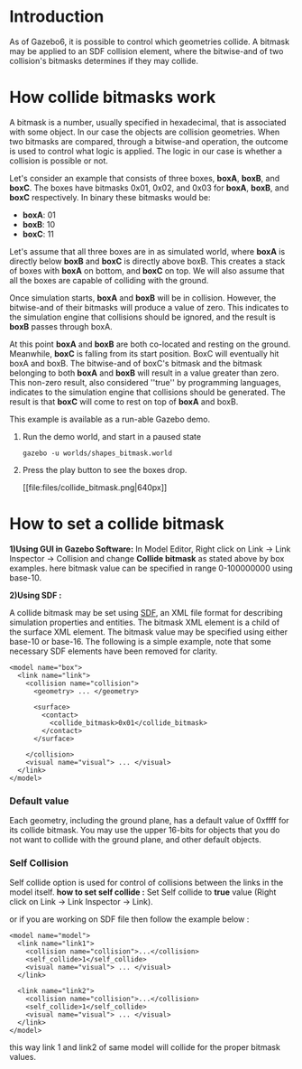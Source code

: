 # Introduction

As of Gazebo6, it is possible to control which geometries collide. A bitmask
may be applied to an SDF collision element, where the bitwise-and of two
collision's bitmasks determines if they may collide.

# How collide bitmasks work

A bitmask is a number, usually specified in hexadecimal, that is associated
with some object. In our case the objects are collision geometries.  When
two bitmasks are compared, through a bitwise-and operation,
the outcome is used to control what logic is applied. The
logic in our case is whether a collision is possible or
not.

Let's consider an example that consists of three boxes, **boxA**, **boxB**,
and **boxC**. The boxes have bitmasks 0x01, 0x02, and 0x03 for **boxA**,
**boxB**, and **boxC** respectively. In binary these bitmasks would be:

  - **boxA**: 01
  - **boxB**: 10
  - **boxC**: 11

Let's assume that all three boxes are in as simulated world, where **boxA**
is directly below **boxB** and **boxC** is directly above boxB. This creates
a stack of boxes with **boxA** on bottom, and **boxC** on top. We will also
assume that all the boxes are capable of colliding with the ground.

Once simulation starts, **boxA** and **boxB** will be in collision. However,
the bitwise-and of their bitmasks will produce a value of zero. This
indicates to the simulation engine that collisions should be ignored,
and the result is **boxB** passes through boxA.

At this point **boxA** and **boxB** are both co-located and resting on the
ground.  Meanwhile, **boxC** is falling from its start position. BoxC will
eventually hit boxA and boxB. The bitwise-and of boxC's bitmask and the
bitmask belonging to both **boxA** and **boxB** will result in a value
greater than zero. This non-zero result, also considered ''true'' by
programming languages, indicates to the simulation engine that collisions
should be generated.  The result is that **boxC** will come to rest on top
of **boxA** and boxB. 

This example is available as a run-able Gazebo demo.

  1. Run the demo world, and start in a paused state

      ~~~
      gazebo -u worlds/shapes_bitmask.world
      ~~~

  1. Press the play button to see the boxes drop.

      [[file:files/collide_bitmask.png|640px]]

# How to set a collide bitmask
**1)Using GUI in Gazebo Software:**
In Model Editor, Right click on Link -> Link Inspector -> Collision and change **Collide bitmask** as stated above by box examples.
here bitmask value can be specified in range 0-100000000 using base-10.

**2)Using SDF :**

A collide bitmask may be set using [SDF](http://sdformat.org), an XML file
format for describing simulation properties and entities. The bitmask XML
element is a child of the surface XML element. The bitmask value may be specified using either base-10 or base-16. The following is a simple example, note that some necessary SDF elements have been removed for clarity.

~~~
<model name="box">
  <link name="link">
    <collision name="collision">
      <geometry> ... </geometry>

      <surface>
        <contact>
          <collide_bitmask>0x01</collide_bitmask>
        </contact>
      </surface>

    </collision>
    <visual name="visual"> ... </visual>
  </link>
</model>
~~~

### Default value

Each geometry, including the ground plane, has a default value of 0xffff for
its collide bitmask. You may use the upper 16-bits for objects that you do
not want to collide with the ground plane, and other default objects.

### Self Collision
Self collide option is used for control of collisions between the links in the model itself.
**how to set self collide :**
Set Self collide to **true** value (Right click on Link -> Link Inspector -> Link).

or if you are working on SDF file then follow the example below :
~~~
<model name="model">
  <link name="link1">
    <collision name="collision">...</collision>
    <self_collide>1</self_collide>
    <visual name="visual"> ... </visual>
  </link>
  
  <link name="link2">
    <collision name="collision">...</collision>
    <self_collide>1</self_collide>
    <visual name="visual"> ... </visual>
  </link>
</model>
~~~
this way link 1 and link2 of same model will collide for the proper bitmask values.